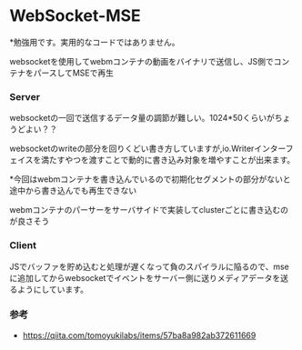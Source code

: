 
# WebSocket-MSE

*勉強用です。実用的なコードではありません。


websocketを使用してwebmコンテナの動画をバイナリで送信し、JS側でコンテナをパースしてMSEで再生

### Server

websocketの一回で送信するデータ量の調節が難しい。1024*50くらいがちょうどよい？？


websocketのwriteの部分を回りくどい書き方していますが,io.Writerインターフェイスを満たすやつを渡すことで動的に書き込み対象を増やすことが出来ます。

*今回はwebmコンテナを書き込んでいるので初期化セグメントの部分がないと途中から書き込んでも再生できない


webmコンテナのパーサーをサーバサイドで実装してclusterごとに書き込むのが良さそう

### Client

JSでバッファを貯め込むと処理が遅くなって負のスパイラルに陥るので、mseに追加してからwebsocketでイベントをサーバー側に送りメディアデータを送るようにしています。

### 参考
- https://qiita.com/tomoyukilabs/items/57ba8a982ab372611669
